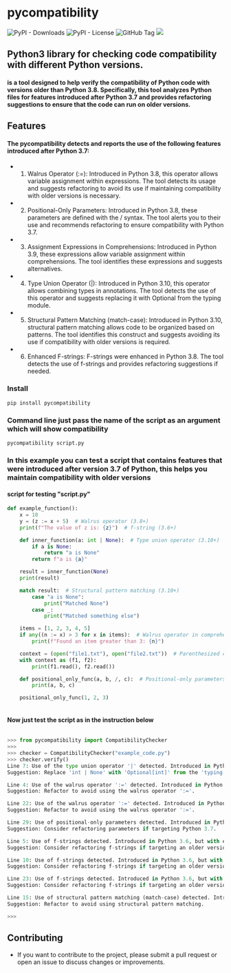 # pycompatibility

![PyPI - Downloads](https://img.shields.io/pypi/dm/pycompatibility)
![PyPI - License](https://img.shields.io/pypi/l/pycompatibility)
![GitHub Tag](https://img.shields.io/github/v/tag/JuanBindez/pycompatibility?include_prereleases)
<a href="https://pypi.org/project/pycompatibility/"><img src="https://img.shields.io/pypi/v/pycompatibility" /></a>

## Python3 library for checking code compatibility with different Python versions.

#### is a tool designed to help verify the compatibility of Python code with versions older than Python 3.8. Specifically, this tool analyzes Python files for features introduced after Python 3.7 and provides refactoring suggestions to ensure that the code can run on older versions.


## Features

#### The pycompatibility detects and reports the use of the following features introduced after Python 3.7:

* 1. Walrus Operator (:=): Introduced in Python 3.8, this operator allows variable assignment within expressions. The tool detects its usage and suggests refactoring to avoid its use if maintaining compatibility with older versions is necessary.

* 2. Positional-Only Parameters: Introduced in Python 3.8, these parameters are defined with the / syntax. The tool alerts you to their use and recommends refactoring to ensure compatibility with Python 3.7.

* 3. Assignment Expressions in Comprehensions: Introduced in Python 3.9, these expressions allow variable assignment within comprehensions. The tool identifies these expressions and suggests alternatives.

* 4. Type Union Operator (|): Introduced in Python 3.10, this operator allows combining types in annotations. The tool detects the use of this operator and suggests replacing it with Optional from the typing module.

* 5. Structural Pattern Matching (match-case): Introduced in Python 3.10, structural pattern matching allows code to be organized based on patterns. The tool identifies this construct and suggests avoiding its use if compatibility with older versions is required.

* 6. Enhanced F-strings: F-strings were enhanced in Python 3.8. The tool detects the use of f-strings and provides refactoring suggestions if needed.

### Install

    pip install pycompatibility

### Command line just pass the name of the script as an argument which will show compatibility

    pycompatibility script.py


### In this example you can test a script that contains features that were introduced after version 3.7 of Python, this helps you maintain compatibility with older versions

#### script for testing "script.py"


```python
def example_function():
    x = 10
    y = (z := x + 5)  # Walrus operator (3.8+)
    print(f"The value of z is: {z}")  # f-string (3.6+)

    def inner_function(a: int | None):  # Type union operator (3.10+)
        if a is None:
            return "a is None"
        return f"a is {a}"

    result = inner_function(None)
    print(result)

    match result:  # Structural pattern matching (3.10+)
        case "a is None":
            print("Matched None")
        case _:
            print("Matched something else")

    items = [1, 2, 3, 4, 5]
    if any((n := x) > 3 for x in items):  # Walrus operator in comprehensions (3.9+)
        print(f"Found an item greater than 3: {n}")

    context = (open("file1.txt"), open("file2.txt"))  # Parenthesized context managers (3.9+)
    with context as (f1, f2):
        print(f1.read(), f2.read())

    def positional_only_func(a, b, /, c):  # Positional-only parameters (3.8+)
        print(a, b, c)

    positional_only_func(1, 2, 3)
    

```

#### Now just test the script as in the instruction below

```python

>>> from pycompatibility import CompatibilityChecker
>>> 
>>> checker = CompatibilityChecker("example_code.py")
>>> checker.verify()
Line 7: Use of the type union operator '|' detected. Introduced in Python 3.10+.
Suggestion: Replace 'int | None' with 'Optional[int]' from the 'typing' module.

Line 4: Use of the walrus operator ':=' detected. Introduced in Python 3.8+.
Suggestion: Refactor to avoid using the walrus operator ':='.

Line 22: Use of the walrus operator ':=' detected. Introduced in Python 3.8+.
Suggestion: Refactor to avoid using the walrus operator ':='.

Line 29: Use of positional-only parameters detected. Introduced in Python 3.8+.
Suggestion: Consider refactoring parameters if targeting Python 3.7.

Line 5: Use of f-strings detected. Introduced in Python 3.6, but with enhanced features in Python 3.8+.
Suggestion: Consider refactoring f-strings if targeting an older version of Python.

Line 10: Use of f-strings detected. Introduced in Python 3.6, but with enhanced features in Python 3.8+.
Suggestion: Consider refactoring f-strings if targeting an older version of Python.

Line 23: Use of f-strings detected. Introduced in Python 3.6, but with enhanced features in Python 3.8+.
Suggestion: Consider refactoring f-strings if targeting an older version of Python.

Line 15: Use of structural pattern matching (match-case) detected. Introduced in Python 3.10+.
Suggestion: Refactor to avoid using structural pattern matching.

>>> 


```


## Contributing

* If you want to contribute to the project, please submit a pull request or open an issue to discuss changes or improvements.